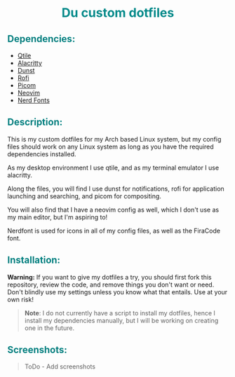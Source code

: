 # <p align="center"><font color="darkcyan" >**Du custom dotfiles**</font></p>


## <font color="teal">Dependencies:</font>

- [Qtile](http://www.qtile.org/)
- [Alacritty](https://alacritty.org/)
- [Dunst](https://dunst-project.org/)
- [Rofi](https://github.com/davatorium/rofi)
- [Picom](https://wiki.archlinux.org/title/picom)
- [Neovim](https://neovim.io/)
- [Nerd Fonts](https://www.nerdfonts.com/)

## <font color="teal">Description:</font>

This is my custom dotfiles for my Arch based Linux system, but my config files should work on any Linux system as long as you have the required dependencies installed.

As my desktop environment I use qtile, and as my terminal emulator I use alacritty.

Along the files, you will find I use dunst for notifications, rofi for application launching and searching, and picom for compositing.

You will also find that I have a neovim config as well, which I don't use as my main editor, but I'm aspiring to!

Nerdfont is used for icons in all of my config files, as well as the FiraCode font.

## <font color="teal">Installation:</font>

**Warning:** If you want to give my dotfiles a try, you should first fork this repository, review the code, and remove things you don't want or need. Don't blindly use my settings unless you know what that entails. Use at your own risk!

> **Note**: I do not currently have a script to install my dotfiles, hence I install my dependencies manually, but I will be working on creating one in the future.

## <font color="teal">Screenshots:</font>

> ToDo - Add screenshots
